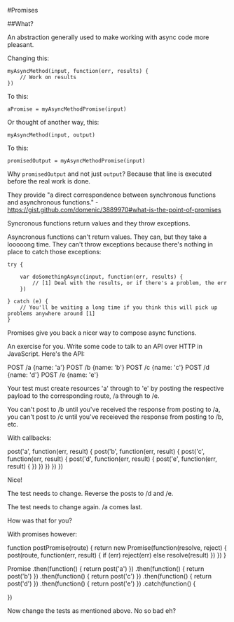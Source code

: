 #Promises

##What?

An abstraction generally used to make working with async code more pleasant.

Changing this:

```
myAsyncMethod(input, function(err, results) {
	// Work on results
})
```

To this:

`aPromise = myAsyncMethodPromise(input)`

Or thought of another way, this:

`myAsyncMethod(input, output)`

To this:

`promisedOutput = myAsyncMethodPromise(input)`

Why `promisedOutput` and not just `output`? Because that line is executed before the real work is done.

They provide "a direct correspondence between synchronous functions and asynchronous functions." - https://gist.github.com/domenic/3889970#what-is-the-point-of-promises

Syncronous functions return values and they throw exceptions.

Asyncronous functions can't return values. They can, but they take a looooong time. They can't throw exceptions because there's nothing in place to catch those exceptions:

```
try {

	var doSomethingAsync(input, function(err, results) {
		// [1] Deal with the results, or if there's a problem, the err
	})

} catch (e) {
	// You'll be waiting a long time if you think this will pick up problems anywhere around [1]
}
```

Promises give you back a nicer way to compose async functions.

An exercise for you. Write some code to talk to an API over HTTP in JavaScript. Here's the API:

POST /a {name: 'a'}
POST /b {name: 'b'}
POST /c {name: 'c'}
POST /d {name: 'd'}
POST /e {name: 'e'}

Your test must create resources 'a' through to 'e' by posting the respective payload to the corresponding route, /a through to /e.

You can't post to /b until you've received the response from posting to /a, you can't post to /c until you've receieved the response from posting to /b, etc.

With callbacks:

post('a', function(err, result) {
		post('b', function(err, result) {
				post('c', function(err, result) {
						post('d', function(err, result) {
								post('e', function(err, result) {
								})
						})
				})
		})
})

Nice!

The test needs to change. Reverse the posts to /d and /e.

The test needs to change again. /a comes last.

How was that for you?

With promises however:

function postPromise(route) {
	return new Promise(function(resolve, reject) {
		post(route, function(err, result) {
			if (err) reject(err)
			else resolve(result)
		})
	})
}

Promise
.then(function() {
	return post('a')
})
.then(function() {
	return post('b')
})
.then(function() {
	return post('c')
})
.then(function() {
	return post('d')
})
.then(function() {
	return post('e')
})
.catch(function() {

})

Now change the tests as mentioned above. No so bad eh?
